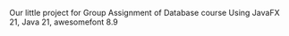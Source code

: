 Our little project for Group Assignment of Database course
Using JavaFX 21, Java 21, awesomefont 8.9

